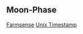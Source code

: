 ## Moon-Phase

[Farmsense](https://www.farmsense.net/api/astro-widgets/)
[Unix Timestamp](https://unixtime.co.za/)

